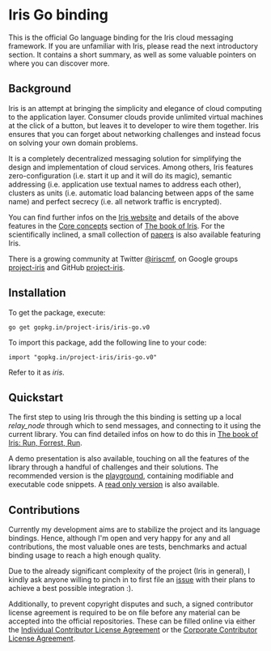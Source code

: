   Iris Go binding
===================

This is the official Go language binding for the Iris cloud messaging framework. If you are unfamiliar with Iris, please read the next introductory section. It contains a short summary, as well as some valuable pointers on where you can discover more.

  Background
-------------------

Iris is an attempt at bringing the simplicity and elegance of cloud computing to the application layer. Consumer clouds provide unlimited virtual machines at the click of a button, but leaves it to developer to wire them together. Iris ensures that you can forget about networking challenges and instead focus on solving your own domain problems.

It is a completely decentralized messaging solution for simplifying the design and implementation of cloud services. Among others, Iris features zero-configuration (i.e. start it up and it will do its magic), semantic addressing (i.e. application use textual names to address each other), clusters as units (i.e. automatic load balancing between apps of the same name) and perfect secrecy (i.e. all network traffic is encrypted).

You can find further infos on the [Iris website](http://iris.karalabe.com) and details of the above features in the [Core concepts](http://iris.karalabe.com/book/core_concepts) section of [The book of Iris](http://iris.karalabe.com/book). For the scientifically inclined, a small collection of [papers](http://iris.karalabe.com/papers) is also available featuring Iris.

There is a growing community at Twitter [@iriscmf](https://twitter.com/iriscmf), on Google groups [project-iris](https://groups.google.com/group/project-iris) and GitHub [project-iris](https://github.com/project-iris).

  Installation
----------------

To get the package, execute:

    go get gopkg.in/project-iris/iris-go.v0

To import this package, add the following line to your code:

    import "gopkg.in/project-iris/iris-go.v0"

Refer to it as _iris_.

  Quickstart
--------------

The first step to using Iris through the this binding is setting up a local _relay_node_ through which to send messages, and connecting to it using the current library. You can find detailed infos on how to do this in [The book of Iris: Run, Forrest, Run](http://iris.karalabe.com/book/run_forrest_run).

A demo presentation is also available, touching on all the features of the library through a handful of challenges and their solutions. The recommended version is the [playground](http://play.iris.karalabe.com/talks/binds/go.slide), containing modifiable and executable code snippets. A [read only version](http://iris.karalabe.com/talks/binds/go.slide) is also available.

  Contributions
-----------------

Currently my development aims are to stabilize the project and its language bindings. Hence, although I'm open and very happy for any and all contributions, the most valuable ones are tests, benchmarks and actual binding usage to reach a high enough quality.

Due to the already significant complexity of the project (Iris in general), I kindly ask anyone willing to pinch in to first file an [issue](https://github.com/project-iris/iris-go/issues) with their plans to achieve a best possible integration :).

Additionally, to prevent copyright disputes and such, a signed contributor license agreement is required to be on file before any material can be accepted into the official repositories. These can be filled online via either the [Individual Contributor License Agreement](http://iris.karalabe.com/icla) or the [Corporate Contributor License Agreement](http://iris.karalabe.com/ccla).
